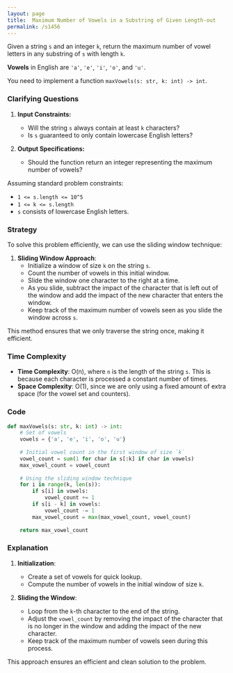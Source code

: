 ```yaml
---
layout: page
title:  Maximum Number of Vowels in a Substring of Given Length-out
permalink: /s1456
---
```


Given a string `s` and an integer `k`, return the maximum number of vowel letters in any substring of `s` with length `k`.

**Vowels** in English are `'a'`, `'e'`, `'i'`, `'o'`, and `'u'`.

You need to implement a function `maxVowels(s: str, k: int) -> int`.

### Clarifying Questions

1. **Input Constraints:**
   - Will the string `s` always contain at least `k` characters?
   - Is `s` guaranteed to only contain lowercase English letters?

2. **Output Specifications:**
   - Should the function return an integer representing the maximum number of vowels?

Assuming standard problem constraints:
- `1 <= s.length <= 10^5`
- `1 <= k <= s.length`
- `s` consists of lowercase English letters.

### Strategy

To solve this problem efficiently, we can use the sliding window technique:

1. **Sliding Window Approach**:
   - Initialize a window of size `k` on the string `s`.
   - Count the number of vowels in this initial window.
   - Slide the window one character to the right at a time.
   - As you slide, subtract the impact of the character that is left out of the window and add the impact of the new character that enters the window.
   - Keep track of the maximum number of vowels seen as you slide the window across `s`.

This method ensures that we only traverse the string once, making it efficient.

### Time Complexity

- **Time Complexity**: O(n), where `n` is the length of the string `s`. This is because each character is processed a constant number of times.
- **Space Complexity**: O(1), since we are only using a fixed amount of extra space (for the vowel set and counters).

### Code

```python
def maxVowels(s: str, k: int) -> int:
    # Set of vowels
    vowels = {'a', 'e', 'i', 'o', 'u'}
    
    # Initial vowel count in the first window of size `k`
    vowel_count = sum(1 for char in s[:k] if char in vowels)
    max_vowel_count = vowel_count
    
    # Using the sliding window technique
    for i in range(k, len(s)):
        if s[i] in vowels:
            vowel_count += 1
        if s[i - k] in vowels:
            vowel_count -= 1
        max_vowel_count = max(max_vowel_count, vowel_count)
    
    return max_vowel_count
```

### Explanation

1. **Initialization**:
   - Create a set of vowels for quick lookup.
   - Compute the number of vowels in the initial window of size `k`.

2. **Sliding the Window**:
   - Loop from the `k`-th character to the end of the string.
   - Adjust the `vowel_count` by removing the impact of the character that is no longer in the window and adding the impact of the new character.
   - Keep track of the maximum number of vowels seen during this process.

This approach ensures an efficient and clean solution to the problem.